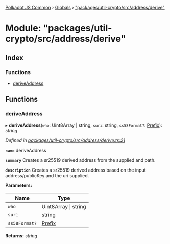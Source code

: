 [Polkadot JS Common](../README.md) › [Globals](../globals.md) › ["packages/util-crypto/src/address/derive"](_packages_util_crypto_src_address_derive_.md)

# Module: "packages/util-crypto/src/address/derive"

## Index

### Functions

* [deriveAddress](_packages_util_crypto_src_address_derive_.md#deriveaddress)

## Functions

###  deriveAddress

▸ **deriveAddress**(`who`: Uint8Array | string, `suri`: string, `ss58Format?`: [Prefix](_packages_util_crypto_src_address_types_.md#prefix)): *string*

*Defined in [packages/util-crypto/src/address/derive.ts:21](https://github.com/polkadot-js/common/blob/d176c7471/packages/util-crypto/src/address/derive.ts#L21)*

**`name`** deriveAddress

**`summary`** Creates a sr25519 derived address from the supplied and path.

**`description`** 
Creates a sr25519 derived address based on the input address/publicKey and the uri supplied.

**Parameters:**

Name | Type |
------ | ------ |
`who` | Uint8Array &#124; string |
`suri` | string |
`ss58Format?` | [Prefix](_packages_util_crypto_src_address_types_.md#prefix) |

**Returns:** *string*
